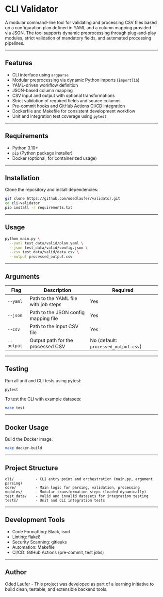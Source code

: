 # CLI Validator

A modular command-line tool for validating and processing CSV files based on a configuration plan defined in YAML and a column mapping provided via JSON. The tool supports dynamic preprocessing through plug-and-play modules, strict validation of mandatory fields, and automated processing pipelines.

---

## Features

- CLI interface using `argparse`
- Modular preprocessing via dynamic Python imports (`importlib`)
- YAML-driven workflow definition
- JSON-based column mapping
- CSV input and output with optional transformations
- Strict validation of required fields and source columns
- Pre-commit hooks and GitHub Actions CI/CD integration
- Dockerfile and Makefile for consistent development workflow
- Unit and integration test coverage using `pytest`

---

## Requirements

- Python 3.10+
- `pip` (Python package installer)
- Docker (optional, for containerized usage)

---

## Installation

Clone the repository and install dependencies:

```bash
git clone https://github.com/odedlaufer/validator.git
cd cli-validator
pip install -r requirements.txt
```
---

## **Usage**

```bash
python main.py \
  --yaml test_data/valid/plan.yaml \
  --json test_data/valid/config.json \
  --csv test_data/valid/data.csv \
  --output processed_output.csv
```

---

## **Arguments**

| Flag       | Description                          | Required                             |
| ---------- | ------------------------------------ | ------------------------------------ |
| `--yaml`   | Path to the YAML file with job steps | Yes                                  |
| `--json`   | Path to the JSON config mapping file | Yes                                  |
| `--csv`    | Path to the input CSV file           | Yes                                  |
| `--output` | Output path for the processed CSV    | No (default: `processed_output.csv`) |

---

## **Testing**

Run all unit and CLI tests using pytest:

```bash
pytest
```

To test the CLI with example datasets:

```bash
make test
```

---

## **Docker Usage**

Build the Docker image:

```bash
make docker-build
```

---

## **Project Structure**
```
cli/          - CLI entry point and orchestration (main.py, argument parsing)
core/         - Main logic for parsing, validation, processing
modules/      - Modular transformation steps (loaded dynamically)
test_data/    - Valid and invalid datasets for integration testing
tests/        - Unit and CLI integration tests
```

---

## **Development Tools**

- Code Formatting: Black, isort
- Linting: flake8
- Security Scanning: gitleaks
- Automation: Makefile
- CI/CD: GitHub Actions (pre-commit, test jobs)

---

## **Author**

Oded Laufer - This project was developed as part of a learning initiative to build clean, testable, and extensible backend tools.
